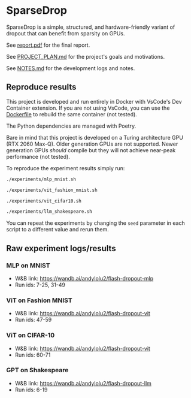 # SparseDrop

SparseDrop is a simple, structured, and hardware-friendly variant of dropout that can benefit from sparsity on GPUs. 

See [report.pdf](report.pdf) for the final report.

See [PROJECT_PLAN.md](docs/PROJECT_PLAN.md) for the project's goals and motivations.

See [NOTES.md](docs/NOTES.md) for the development logs and notes.

## Reproduce results

This project is developed and run entirely in Docker with VsCode's Dev Container extension. If you are not using VsCode, you can use the [Dockerfile](./.devcontainer/Dockerfile) to rebuild the same container (not tested). 

The Python dependencies are managed with Poetry.

Bare in mind that this project is developed on a Turing architecture GPU (RTX 2060 Max-Q). Older generation GPUs are not supported. Newer generation GPUs *should* compile but they will not achieve near-peak performance (not tested).

To reproduce the experiment results simply run:
```bash
./experiments/mlp_mnist.sh

./experiments/vit_fashion_mnist.sh

./experiments/vit_cifar10.sh

./experiments/llm_shakespeare.sh
```
You can repeat the experiments by changing the `seed` parameter in each script to a different value and rerun them.

## Raw experiment logs/results

### MLP on MNIST

- W&B link: https://wandb.ai/andylolu2/flash-dropout-mlp
- Run ids: 7-25, 31-49

### ViT on Fashion MNIST

- W&B link: https://wandb.ai/andylolu2/flash-dropout-vit
- Run ids: 47-59

### ViT on CIFAR-10

- W&B link: https://wandb.ai/andylolu2/flash-dropout-vit
- Run ids: 60-71

### GPT on Shakespeare

- W&B link: https://wandb.ai/andylolu2/flash-dropout-llm
- Run ids: 6-19
